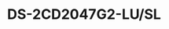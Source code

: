 ---
id: 6
title: "DS-2CD2047G2-LU/SL"
slug: "network-6"
subTitle: "4 MP ColorVu Strobe Light Mini Bullet Network Camera"
category: "networkcamera"
imgCard: "/src/assets/images/networkcamera/DS-2CD2047G2-LUSL/DS-2CD2047G2-LUSL-1.png"
imgAlt: "DS-2CD2047G2-LU/SL"
thumbnails: [
  "/src/assets/images/networkcamera/DS-2CD2047G2-LUSL/DS-2CD2047G2-LUSL-1.png",
  "/src/assets/images/networkcamera/DS-2CD2047G2-LUSL/DS-2CD2047G2-LUSL-2.png",
  "/src/assets/images/networkcamera/DS-2CD2047G2-LUSL/DS-2CD2047G2-LUSL-3.png",
  "/src/assets/images/networkcamera/DS-2CD2047G2-LUSL/DS-2CD2047G2-LUSL-4.png",
]
features: [
  "4 MP high-resolution imaging",
  "H.265+ compression for efficient storage",
  "130 dB WDR for clear images in backlit environments",
  "Deep learning for human and vehicle classification",
  "24/7 colorful imaging",
  "Active strobe light and audio alarm to deter intruders",
  "Real-time security with built-in two-way audio",
  "IP67 water and dust resistance",
]
rating: 4
reviewCount: 50
specifications: {
  Camera: {
    Image_Sensor: "1/1.8\" Progressive Scan CMOS",
    Max_Resolution: "2688 × 1520",
    Min_Illumination: "Color: 0.0005 Lux @ (F1.0, AGC ON), 0 Lux with white light",
    Shutter_Time: "1/3 s to 1/100,000 s",
    Angle_Adjustment: "Pan: 0° to 360°, Tilt: 0° to 90°, Rotate: 0° to 360°"
  },
  Lens: {
    Focal_Length_FOV: {
      "2.8 mm": "Horizontal FOV 111.9°, Vertical FOV 60.5°, Diagonal FOV 133.6°",
      "4 mm": "Horizontal FOV 95.2°, Vertical FOV 50.6°, Diagonal FOV 114.7°",
      "6 mm": "Horizontal FOV 58.4°, Vertical FOV 31°, Diagonal FOV 68.7°"
    },
    Lens_Mount: "M16",
    Iris_Type: "Fixed",
    Aperture: "F1.0",
    Depth_of_Field: {
      "2.8 mm": "3.1 m to ∞",
      "4 mm": "5.4 m to ∞",
      "6 mm": "12.1 m to ∞"
    }
  },
  Video: {
    Main_Stream: {
      "50_Hz": "25 fps (2688 × 1520, 1920 × 1080, 1280 × 720)",
      "60_Hz": "30 fps (2688 × 1520, 1920 × 1080, 1280 × 720)"
    },
    Sub_Stream: {
      "50_Hz": "25 fps (1280 × 720, 640 × 480, 640 × 360)",
      "60_Hz": "30 fps (1280 × 720, 640 × 480, 640 × 360)"
    },
    Third_Stream: {
      "50_Hz": "10 fps (1920 × 1080, 1280 × 720, 640 × 480, 640 × 360)",
      "60_Hz": "10 fps (1920 × 1080, 1280 × 720, 640 × 480, 640 × 360)"
    },
    Video_Compression: {
      Main_Stream: "H.265/H.264/H.265+/H.264+",
      Sub_Stream: "H.265/H.264/MJPEG",
      Third_Stream: "H.265/H.264"
    },
    Video_Bit_Rate: "32 Kbps to 8 Mbps",
    H264_Type: "Baseline Profile/Main Profile/High Profile",
    H265_Type: "Main Profile",
    Bit_Rate_Control: "CBR/VBR",
    Scalable_Video_Coding: "H.265 and H.264 encoding",
    Region_of_Interest: "1 fixed region for main stream and sub-stream"
  },
  Audio: {
    Audio_Compression: "G.711ulaw/G.711alaw/G.722.1/G.726/MP2L2/PCM/MP3/AAC-LC",
    Audio_Bit_Rate: "64 Kbps (G.711ulaw/G.711alaw)/16 Kbps (G.722.1)/16 Kbps (G.726)/32 to 192 Kbps (MP2L2)/8 to 320 Kbps (MP3)/16 to 64 Kbps (AAC-LC)",
    Audio_Sampling_Rate: "8 kHz/16 kHz/32 kHz/44.1 kHz/48 kHz",
    Environment_Noise_Filtering: "Yes"
  }
}
---